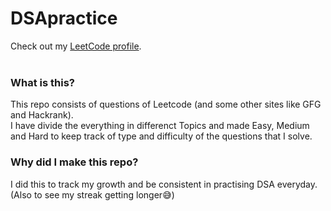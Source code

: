 # DSApractice
Check out my <a href="https://leetcode.com/shlokjp/" target="_blank">LeetCode profile</a>.<br><br>

### What is this?
This repo consists of questions of Leetcode (and some other sites like GFG and Hackrank).<br>
I have divide the everything in differenct Topics and made Easy, Medium and Hard to keep track of type and difficulty of the questions that I solve.

### Why did I make this repo?
I did this to track my growth and be consistent in practising DSA everyday. (Also to see my streak getting longer😅)
